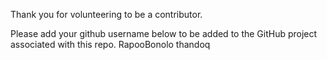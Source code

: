 Thank you for volunteering to be a contributor.

Please add your github username below to be added to the GitHub project associated with this repo.
RapooBonolo
thandoq
